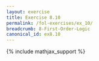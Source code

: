 ```yaml
---
layout: exercise
title: Exercise 8.10
permalink: /fol-exercises/ex_10/
breadcrumb: 8-First-Order-Logic
canonical_id: ex8.10
---
```


{% include mathjax_support %}

